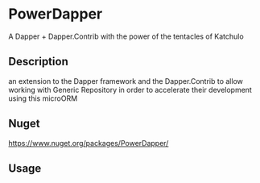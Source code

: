# PowerDapper

A Dapper + Dapper.Contrib with the power of the tentacles of Katchulo

## Description

an extension to the Dapper framework and the Dapper.Contrib to allow working with Generic Repository in order to accelerate their development using this microORM

## Nuget
https://www.nuget.org/packages/PowerDapper/

## Usage

